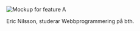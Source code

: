 

![Mockup for feature A](http://www.student.bth.se/~erna13/dbwebb-kurser/phpmvc/me/kmom01/Anax-MVC/webroot/img/bylinebild.jpg)

<div id="text">


Eric Nilsson, studerar Webbprogrammering på bth.

</div>
